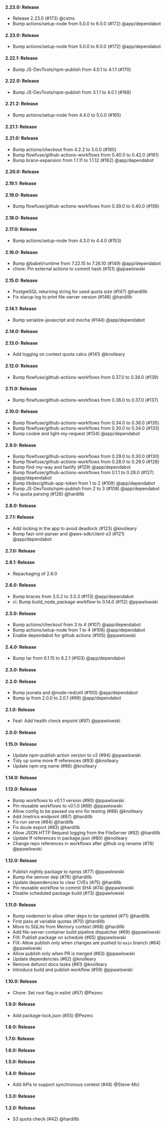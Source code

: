 #### 2.23.0: Release

 - Release 2.23.0 (#173) @cstns
 - Bump actions/setup-node from 5.0.0 to 6.0.0 (#172) @app/dependabot

#### 2.23.0: Release

 - Bump actions/setup-node from 5.0.0 to 6.0.0 (#172) @app/dependabot

#### 2.22.1: Release

 - Bump JS-DevTools/npm-publish from 4.0.1 to 4.1.1 (#170)

#### 2.22.0: Release

 - Bump JS-DevTools/npm-publish from 3.1.1 to 4.0.1 (#168)

#### 2.21.2: Release

 - Bump actions/setup-node from 4.4.0 to 5.0.0 (#165)

#### 2.21.1: Release


#### 2.21.0: Release

 - Bump actions/checkout from 4.2.2 to 5.0.0 (#160)
 - Bump flowfuse/github-actions-workflows from 0.40.0 to 0.42.0 (#161)
 - Bump brace-expansion from 1.1.11 to 1.1.12 (#162) @app/dependabot

#### 2.20.0: Release


#### 2.19.1: Release


#### 2.19.0: Release

 - Bump flowfuse/github-actions-workflows from 0.39.0 to 0.40.0 (#156)

#### 2.18.0: Release


#### 2.17.0: Release

 - Bump actions/setup-node from 4.3.0 to 4.4.0 (#153)

#### 2.16.0: Release

 - Bump @babel/runtime from 7.22.15 to 7.26.10 (#149) @app/dependabot
 - chore: Pin external actions to commit hash (#151) @ppawlowski

#### 2.15.0: Release

 - PostgreSQL returning string for used quota size (#147) @hardillb
 - Fix starup log to print file-server version (#146) @hardillb

#### 2.14.1: Release

 - Bump serialize-javascript and mocha (#144) @app/dependabot

#### 2.14.0: Release


#### 2.13.0: Release

 - Add logging on context quota calcs (#141) @knolleary

#### 2.12.0: Release

 - Bump flowfuse/github-actions-workflows from 0.37.0 to 0.38.0 (#139)

#### 2.11.0: Release

 - Bump flowfuse/github-actions-workflows from 0.36.0 to 0.37.0 (#137)

#### 2.10.0: Release

 - Bump flowfuse/github-actions-workflows from 0.34.0 to 0.36.0 (#135)
 - Bump flowfuse/github-actions-workflows from 0.30.0 to 0.34.0 (#133)
 - Bump cookie and light-my-request (#134) @app/dependabot

#### 2.9.0: Release

 - Bump flowfuse/github-actions-workflows from 0.29.0 to 0.30.0 (#130)
 - Bump flowfuse/github-actions-workflows from 0.28.0 to 0.29.0 (#128)
 - Bump find-my-way and fastify (#129) @app/dependabot
 - Bump flowfuse/github-actions-workflows from 0.1.1 to 0.28.0 (#127) @app/dependabot
 - Bump tibdex/github-app-token from 1 to 2 (#109) @app/dependabot
 - Bump JS-DevTools/npm-publish from 2 to 3 (#108) @app/dependabot
 - Fix quota parsing (#126) @hardillb

#### 2.8.0: Release


#### 2.7.1: Release

 - Add locking in the app to avoid deadlock (#123) @knolleary
 - Bump fast-xml-parser and @aws-sdk/client-s3 (#121) @app/dependabot

#### 2.7.0: Release


#### 2.6.1: Release

 - Repackaging of 2.6.0

#### 2.6.0: Release

 - Bump braces from 3.0.2 to 3.0.3 (#113) @app/dependabot
 - ci: Bump build_node_package workflow to 0.14.0 (#112) @ppawlowski

#### 2.5.0: Release

 - Bump actions/checkout from 3 to 4 (#107) @app/dependabot
 - Bump actions/setup-node from 1 to 4 (#106) @app/dependabot
 - Enable dependabot for github actions (#105) @ppawlowski

#### 2.4.0: Release

 - Bump tar from 6.1.15 to 6.2.1 (#103) @app/dependabot

#### 2.3.0: Release


#### 2.2.0: Release

 - Bump jsonata and @node-red/util (#100) @app/dependabot
 - Bump ip from 2.0.0 to 2.0.1 (#99) @app/dependabot

#### 2.1.0: Release

 - Feat: Add health check enpoint (#97) @ppawlowski

#### 2.0.0: Release


#### 1.15.0: Release

 - Update npm-publish action version to v2 (#94) @ppawlowski
 - Tidy up some more ff references (#93) @knolleary
 - Update npm org name (#86) @knolleary

#### 1.14.0: Release


#### 1.13.0: Release

 - Bump workflows to v0.1.1 version (#90) @ppawlowski
 - Pin reusable workflows to v0.1.0 (#89) @ppawlowski
 - Allow config to be passed via env for testing (#88) @knolleary
 - Add /metrics endpoint (#87) @hardillb
 - Fix run serve (#84) @hardillb
 - Fix doule export (#83) @hardillb
 - Allow JSON HTTP Request logging from the FileServer (#82) @hardillb
 - Update ff references in package.json (#80) @knolleary
 - Change repo references in workflows after github org rename (#78) @ppawlowski

#### 1.12.0: Release

 - Publish nightly package to npmjs (#77) @ppawlowski
 - Bump the semver dep (#76) @hardillb
 - Update dependencies to clear CVEs (#75) @hardillb
 - Pin reusable workflow to commit SHA (#74) @ppawlowski
 - Disable scheduled package build (#73) @ppawlowski

#### 1.11.0: Release

 - Bump nodemon to allow other deps to be updated (#71) @hardillb
 - First pass at variable quotas (#70) @hardillb
 - Move to SQLite from Memory context (#68) @hardillb
 - Add file-server container build pipeline dispatcher (#69) @ppawlowski
 - FIX: Publish package on schedule (#65) @ppawlowski
 - FIX: Allow publish only when changes are pushed to `main` branch (#64) @ppawlowski
 - Allow publish only when PR is merged (#63) @ppawlowski
 - Update dependencies (#62) @knolleary
 - Remove defunct docs tasks (#61) @knolleary
 - Introduce build and publish workflow (#59) @ppawlowski

#### 1.10.0: Release

 - Chore: Set root flag in eslint (#57) @Pezmc

#### 1.9.0: Release

 - Add package-lock.json (#55) @Pezmc

#### 1.8.0: Release


#### 1.7.0: Release


#### 1.6.0: Release


#### 1.5.0: Release


#### 1.4.0: Release

 - Add APIs to support synchronous context (#48) @Steve-Mcl

#### 1.3.0: Release


#### 1.2.0: Release

 - S3 quota check (#42) @hardillb

